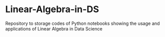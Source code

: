 # Linear-Algebra-in-DS
Repository to storage codes of Python notebooks showing the usage and applications of Linear Algebra in Data Science
